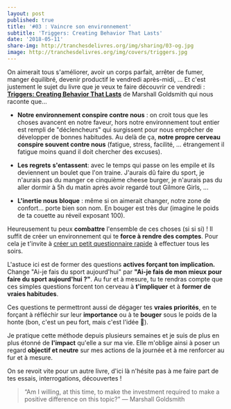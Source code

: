 ```yaml
---
layout: post
published: true
title: '#03 : Vaincre son environnement'
subtitle: 'Triggers: Creating Behavior That Lasts'
date: '2018-05-11'
share-img: http://tranchesdelivres.org/img/sharing/03-og.jpg
image: http://tranchesdelivres.org/img/covers/triggers.jpg
---
```

On aimerait tous s'améliorer, avoir un corps parfait, arrêter de fumer, manger équilibré, devenir productif le vendredi après-midi, ... Et c'est justement le sujet du livre que je veux te faire découvrir ce vendredi : [**Triggers: Creating Behavior That Lasts**](https://amzn.to/2HUQoV9) de Marshall Goldsmith qui nous raconte que... 

- **Notre environnement conspire contre nous** : on croit tous que les choses avancent en notre faveur, hors notre environnement tout entier est rempli de "déclencheurs" qui surgissent pour nous empêcher de développer de bonnes habitudes. Au delà de ça, **notre propre cerveau conspire souvent contre nous** (fatigue, stress, facilité, ... étrangement il fatigue moins quand il doit chercher des excuses).  

- **Les regrets** **s'entassent**: avec le temps qui passe on les empile et ils deviennent un boulet que l'on traine. J'aurais dû faire du sport, je n'aurais pas du manger ce cinquième cheese burger, je n'aurais pas du aller dormir à 5h du matin après avoir regardé tout Gilmore Girls, ...

- **L'inertie nous bloque** : même si on aimerait changer, notre zone de confort... porte bien son nom. En bouger est très dur (imagine le poids de ta couette au réveil exposant 100).

Heureusement tu peux **combattre** l'ensemble de ces choses (si si si) ! Il suffit de créer un environnement qui te **force à rendre des comptes**. Pour cela je t'invite à [créer un petit questionnaire rapide](https://goo.gl/forms/wUM9ySYCeH330Ou33) à effectuer tous les soirs.

L'astuce ici est de former des questions **actives forçant ton implication.** Change "Ai-je fais du sport aujourd'hui" par **"Ai-je fais de mon mieux pour faire du sport aujourd'hui ?"**. Au fur et à mesure, tu te rendras compte que ces simples questions forcent ton cerveau à **t'impliquer** et à **former de vraies habitudes**.

Ces questions te permettront aussi de dégager tes **vraies priorités**, en te forçant à réfléchir sur leur **importance** ou à te **bouger** sous le poids de la honte (bon, c'est un peu fort, mais c'est l'idée 👻).

Je pratique cette méthode depuis plusieurs semaines et je suis de plus en plus étonné de **l'impact** qu'elle a sur ma vie. Elle m'oblige ainsi à poser un regard **objectif et neutre** sur mes actions de la journée et à me renforcer au fur et à mesure.

On se revoit vite pour un autre livre, d'ici là n'hésite pas à me faire part de tes essais, interrogations, découvertes !

> “Am I willing, at this time, to make the investment required to make a positive difference on this topic?”
—&nbsp;Marshall Goldsmith

